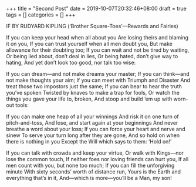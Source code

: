 +++
title = "Second Post"
date = 2019-10-07T20:32:46+08:00
draft = true
tags = []
categories = []
+++


IF BY RUDYARD KIPLING
(‘Brother Square-Toes’—Rewards and Fairies)

If you can keep your head when all about you
    Are losing theirs and blaming it on you,
If you can trust yourself when all men doubt you,
    But make allowance for their doubting too;
If you can wait and not be tired by waiting,
    Or being lied about, don’t deal in lies,
Or being hated, don’t give way to hating,
    And yet don’t look too good, nor talk too wise:

If you can dream—and not make dreams your master;
    If you can think—and not make thoughts your aim;
If you can meet with Triumph and Disaster
    And treat those two impostors just the same;
If you can bear to hear the truth you’ve spoken
    Twisted by knaves to make a trap for fools,
Or watch the things you gave your life to, broken,
    And stoop and build ’em up with worn-out tools:

If you can make one heap of all your winnings
    And risk it on one turn of pitch-and-toss,
And lose, and start again at your beginnings
    And never breathe a word about your loss;
If you can force your heart and nerve and sinew
    To serve your turn long after they are gone,
And so hold on when there is nothing in you
    Except the Will which says to them: ‘Hold on!’

If you can talk with crowds and keep your virtue,
    Or walk with Kings—nor lose the common touch,
If neither foes nor loving friends can hurt you,
    If all men count with you, but none too much;
If you can fill the unforgiving minute
    With sixty seconds’ worth of distance run,
Yours is the Earth and everything that’s in it,
    And—which is more—you’ll be a Man, my son!
